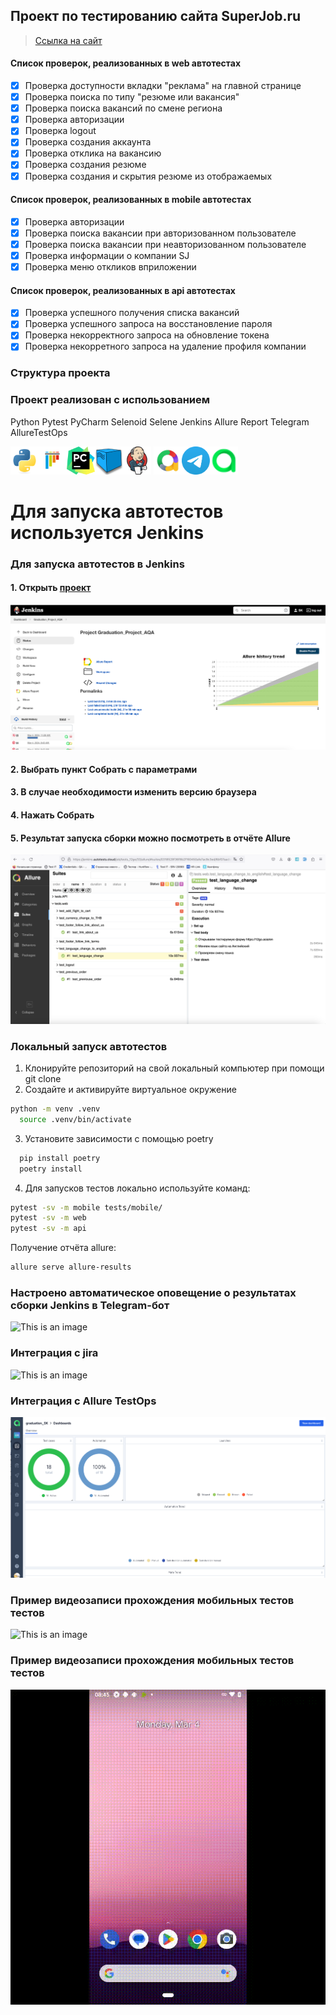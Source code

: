## Проект по тестированию сайта SuperJob.ru
> <a target="_blank" href="https://superjob.ru/">Ссылка на сайт</a>

#### Список проверок, реализованных в web автотестах
- [x] Проверка доступности вкладки "реклама" на главной странице
- [x] Проверка поиска по типу "резюме или вакансия"
- [x] Проверка поиска вакансий по смене региона
- [x] Проверка авторизации
- [x] Проверка logout
- [x] Проверка создания аккаунта
- [x] Проверка отклика на вакансию
- [x] Проверка создания резюме
- [x] Проверка создания и скрытия резюме из отображаемых

#### Список проверок, реализованных в mobile автотестах
- [x] Проверка авторизации
- [x] Проверка поиска вакансии при авторизованном пользователе
- [x] Проверка поиска вакансии при неавторизованном пользователе
- [x] Проверка информации о компании SJ
- [x] Проверка меню откликов вприложении

#### Список проверок, реализованных в api автотестах
- [x] Проверка успешного получения списка вакансий
- [x] Проверка успешного запроса на восстановление пароля
- [x] Проверка некорректного запроса на обновление токена
- [x] Проверка некорретного запроса на удаление профиля компании

### Структура проекта

### Проект реализован с использованием
Python Pytest PyCharm Selenoid Selene Jenkins Allure Report Telegram AllureTestOps 

<img src="/resources/python-original.svg" alt="Image 1" width="45" height="45"><img src="/resources/pytest-original.svg" alt="Image 2" width="45" height="45"><img src="/resources/PyCharm_Icon.svg" alt="Image 3" width="45" height="45"><img src="/resources/selenoid.png" alt="Image 4" width="45" height="45"><img src="/resources/jenkins-original.svg" alt="Image 5" width="45" height="45">
<img src="/resources/allure.png" alt="Image 6" width="45" height="45"><img src="/resources/telegram.svg" alt="Image 7" width="45" height="45"><img src="/resources/AllureTestOps.png" alt="Image 8" width="45" height="45">

# Для запуска автотестов используется Jenkins

### Для запуска автотестов в Jenkins
#### 1. Открыть <a target="_blank" href="https://jenkins.autotests.cloud/job/Graduation_Project_AQA/">проект</a>

![This is an image](/resources/screens/Jenkins_main.png)

#### 2. Выбрать пункт **Собрать с параметрами**
#### 3. В случае необходимости изменить версию браузера
#### 4. Нажать **Собрать**
#### 5. Результат запуска сборки можно посмотреть в отчёте Allure

![This is an image](/resources/screens/allure_report.png)

### Локальный запуск автотестов
1. Клонируйте репозиторий на свой локальный компьютер при помощи git clone
2. Создайте и активируйте виртуальное окружение
  ```bash
  python -m venv .venv
    source .venv/bin/activate
  ```
3. Установите зависимости с помощью poetry
  ```bash
    pip install poetry
    poetry install
  ```
4. Для запусков тестов локально используйте команд:
  ```bash
  pytest -sv -m mobile tests/mobile/
  pytest -sv -m web
  pytest -sv -m api
  ```

Получение отчёта allure:
```bash
allure serve allure-results
```

### Настроено автоматическое оповещение о результатах сборки Jenkins в Telegram-бот
![This is an image](/resources/screens/bot.png)

### Интеграция с jira
![This is an image](/resources/screens/jira.png)

### Интеграция с Allure TestOps
![This is an image](/resources/screens/TestOps.png)

### Пример видеозаписи прохождения мобильных тестов тестов
![This is an image](/resources/screens/company_info.gif)

### Пример видеозаписи прохождения мобильных тестов тестов
![This is an image](/resources/screens/mobile_login.gif)
